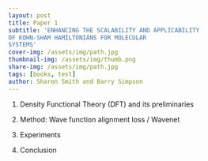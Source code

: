 ```yaml
---
layout: post
title: Paper 1
subtitle: 'ENHANCING THE SCALABILITY AND APPLICABILITY
OF KOHN-SHAM HAMILTONIANS FOR MOLECULAR
SYSTEMS'
cover-img: /assets/img/path.jpg
thumbnail-img: /assets/img/thumb.png
share-img: /assets/img/path.jpg
tags: [books, test]
author: Sharon Smith and Barry Simpson
---
```


1. Density Functional Theory (DFT) and its preliminaries

2. Method: Wave function alignment loss / Wavenet

3. Experiments

4. Conclusion
